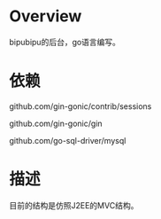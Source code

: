 # Overview
bipubipu的后台，go语言编写。

# 依赖
github.com/gin-gonic/contrib/sessions

github.com/gin-gonic/gin

github.com/go-sql-driver/mysql

# 描述
目前的结构是仿照J2EE的MVC结构。